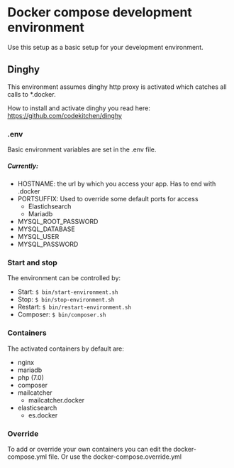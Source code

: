 # Docker compose development environment

Use this setup as a basic setup for your development environment.

## Dinghy
This environment assumes dinghy http proxy is activated which catches all calls to *.docker.

How to install and activate dinghy you read here: https://github.com/codekitchen/dinghy

### .env

Basic environment variables are set in the .env file.

##### Currently:

- HOSTNAME: the url by which you access your app. Has to end with .docker
- PORTSUFFIX: Used to override some default ports for access
    - Elastichsearch
    - Mariadb
- MYSQL_ROOT_PASSWORD
- MYSQL_DATABASE
- MYSQL_USER
- MYSQL_PASSWORD

### Start and stop

The environment can be controlled by:

- Start: `$ bin/start-environment.sh`
- Stop: `$ bin/stop-environment.sh`
- Restart: `$ bin/restart-environment.sh`
- Composer: `$ bin/composer.sh`

### Containers

The activated containers by default are:

- nginx
- mariadb
- php (7.0)
- composer
- mailcatcher
    - mailcatcher.docker
- elasticsearch
     - es.docker
     
### Override

To add or override your own containers you can edit the docker-compose.yml file.
Or use the docker-compose.override.yml

